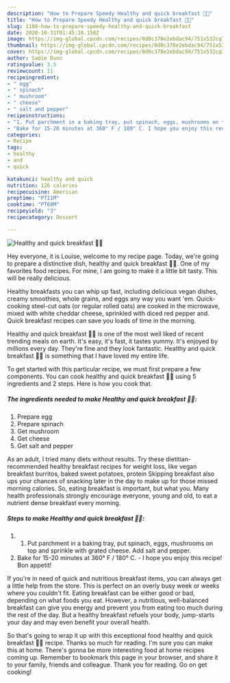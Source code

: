 ```yaml
---
description: "How to Prepare Speedy Healthy and quick breakfast 🥚🍲"
title: "How to Prepare Speedy Healthy and quick breakfast 🥚🍲"
slug: 1100-how-to-prepare-speedy-healthy-and-quick-breakfast
date: 2020-10-31T01:45:18.158Z
image: https://img-global.cpcdn.com/recipes/0d0c378e2ebdac94/751x532cq70/healthy-and-quick-breakfast-🥚🍲-recipe-main-photo.jpg
thumbnail: https://img-global.cpcdn.com/recipes/0d0c378e2ebdac94/751x532cq70/healthy-and-quick-breakfast-🥚🍲-recipe-main-photo.jpg
cover: https://img-global.cpcdn.com/recipes/0d0c378e2ebdac94/751x532cq70/healthy-and-quick-breakfast-🥚🍲-recipe-main-photo.jpg
author: Sadie Dunn
ratingvalue: 3.5
reviewcount: 11
recipeingredient:
- " egg"
- " spinach"
- " mushroom"
- " cheese"
- " salt and pepper"
recipeinstructions:
- "1. Put parchment in a baking tray, put spinach, eggs, mushrooms on top and sprinkle with grated cheese. Add salt and pepper."
- "Bake for 15-20 minutes at 360° F / 180° C. I hope you enjoy this recipe! Bon appetit!"
categories:
- Recipe
tags:
- healthy
- and
- quick

katakunci: healthy and quick 
nutrition: 126 calories
recipecuisine: American
preptime: "PT11M"
cooktime: "PT60M"
recipeyield: "3"
recipecategory: Dessert

---
```



![Healthy and quick breakfast 🥚🍲](https://img-global.cpcdn.com/recipes/0d0c378e2ebdac94/751x532cq70/healthy-and-quick-breakfast-🥚🍲-recipe-main-photo.jpg)

Hey everyone, it is Louise, welcome to my recipe page. Today, we're going to prepare a distinctive dish, healthy and quick breakfast 🥚🍲. One of my favorites food recipes. For mine, I am going to make it a little bit tasty. This will be really delicious.

Healthy breakfasts you can whip up fast, including delicious vegan dishes, creamy smoothies, whole grains, and eggs any way you want &#39;em. Quick-cooking steel-cut oats (or regular rolled oats) are cooked in the microwave, mixed with white cheddar cheese, sprinkled with diced red pepper and. Quick breakfast recipes can save you loads of time in the morning.

Healthy and quick breakfast 🥚🍲 is one of the most well liked of recent trending meals on earth. It's easy, it's fast, it tastes yummy. It's enjoyed by millions every day. They're fine and they look fantastic. Healthy and quick breakfast 🥚🍲 is something that I have loved my entire life.


To get started with this particular recipe, we must first prepare a few components. You can cook healthy and quick breakfast 🥚🍲 using 5 ingredients and 2 steps. Here is how you cook that.

<!--inarticleads1-->

##### The ingredients needed to make Healthy and quick breakfast 🥚🍲:

1. Prepare  egg
1. Prepare  spinach
1. Get  mushroom
1. Get  cheese
1. Get  salt and pepper


As an adult, I tried many diets without results. Try these dietitian-recommended healthy breakfast recipes for weight loss, like vegan breakfast burritos, baked sweet potatoes, protein Skipping breakfast also ups your chances of snacking later in the day to make up for those missed morning calories. So, eating breakfast is important, but what you. Many health professionals strongly encourage everyone, young and old, to eat a nutrient dense breakfast every morning. 

<!--inarticleads2-->

##### Steps to make Healthy and quick breakfast 🥚🍲:

1. 1. Put parchment in a baking tray, put spinach, eggs, mushrooms on top and sprinkle with grated cheese. Add salt and pepper.
1. Bake for 15-20 minutes at 360° F / 180° C. - I hope you enjoy this recipe! Bon appetit!


If you&#39;re in need of quick and nutritious breakfast items, you can always get a little help from the store. This is perfect on an overly busy week or weeks where you couldn&#39;t fit. Eating breakfast can be either good or bad, depending on what foods you eat. However, a nutritious, well-balanced breakfast can give you energy and prevent you from eating too much during the rest of the day. But a healthy breakfast refuels your body, jump-starts your day and may even benefit your overall health. 

So that's going to wrap it up with this exceptional food healthy and quick breakfast 🥚🍲 recipe. Thanks so much for reading. I'm sure you can make this at home. There's gonna be more interesting food at home recipes coming up. Remember to bookmark this page in your browser, and share it to your family, friends and colleague. Thank you for reading. Go on get cooking!
